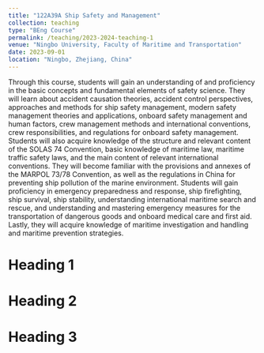 ```yaml
---
title: "122A39A Ship Safety and Management"
collection: teaching
type: "BEng Course"
permalink: /teaching/2023-2024-teaching-1
venue: "Ningbo University, Faculty of Maritime and Transportation"
date: 2023-09-01
location: "Ningbo, Zhejiang, China"
---
```

Through this course, students will gain an understanding of and proficiency in the basic concepts and fundamental elements of safety science. They will learn about accident causation theories, accident control perspectives, approaches and methods for ship safety management, modern safety management theories and applications, onboard safety management and human factors, crew management methods and international conventions, crew responsibilities, and regulations for onboard safety management. Students will also acquire knowledge of the structure and relevant content of the SOLAS 74 Convention, basic knowledge of maritime law, maritime traffic safety laws, and the main content of relevant international conventions. They will become familiar with the provisions and annexes of the MARPOL 73/78 Convention, as well as the regulations in China for preventing ship pollution of the marine environment. Students will gain proficiency in emergency preparedness and response, ship firefighting, ship survival, ship stability, understanding international maritime search and rescue, and understanding and mastering emergency measures for the transportation of dangerous goods and onboard medical care and first aid. Lastly, they will acquire knowledge of maritime investigation and handling and maritime prevention strategies.

Heading 1
======

Heading 2
======

Heading 3
======
